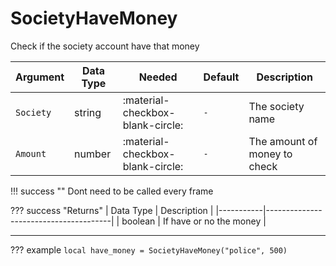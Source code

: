 # SocietyHaveMoney
Check if the society account have that money

| Argument              | Data Type                            | Needed                    | Default                       | Description
| ----------------------| ------------------------------------ | ------------------------- |-------------------------------|-------------
| `Society`                | string | :material-checkbox-blank-circle: | `-` | The society name
| `Amount`                | number | :material-checkbox-blank-circle: | `-` | The amount of money to check

!!! success ""
    Dont need to be called every frame

??? success "Returns"
    | Data Type | Description                           |
    |-----------|---------------------------------------|
    | boolean   | If have or no the money                           |


---
??? example
    ```
    local have_money = SocietyHaveMoney("police", 500)
    ```